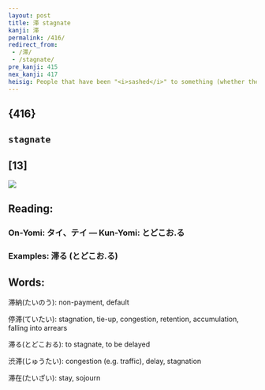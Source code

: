 ```yaml
---
layout: post
title: 滞 stagnate
kanji: 滞
permalink: /416/
redirect_from:
 - /滞/
 - /stagnate/
pre_kanji: 415
nex_kanji: 417
heisig: People that have been "<i>sashed</i>" to something (whether their mother's apron strings or a particular job) for too long become like <i>water</i> that has stopped moving: they start to <b>stagnate</b>.
---
```


## {416}

## `stagnate`

## [13]

<div class="stroke"><img src="E6BB9E.png" /></div>

## Reading:

### On-Yomi: タイ、テイ &mdash; Kun-Yomi: とどこお.る

### Examples: 滞る (とどこお.る)

## Words:

滞納(たいのう): non-payment, default

停滞(ていたい): stagnation, tie-up, congestion, retention, accumulation, falling into arrears

滞る(とどこおる): to stagnate, to be delayed

渋滞(じゅうたい): congestion (e.g. traffic), delay, stagnation

滞在(たいざい): stay, sojourn
